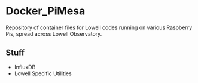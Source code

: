 # Docker_PiMesa
Repository of container files for Lowell codes running on various Raspberry Pis, 
spread across Lowell Observatory.

## Stuff
- InfluxDB
- Lowell Specific Utilities
